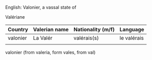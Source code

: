 English: Valonier, a vassal state of

Valériane

| Country | Valerian name | Nationality (m/f) | Language |
| ---- | ---- | ---- | ---- |
| valonier | La Valér | valérais(s) | le valérais |
|  |  |  |  |
valonier (from valeria, form vales, from val)
